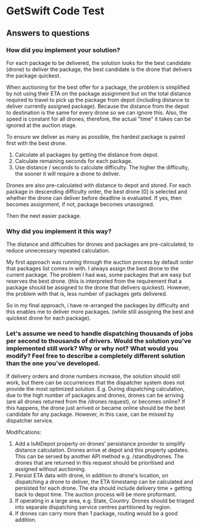 # GetSwift Code Test

## Answers to questions

### How did you implement your solution?
For each package to be delivered, the solution looks for the best candidate (drone) to deliver the package, the best candidate is the drone that delivers the package quickest.

When auctioning for the best offer for a package, the problem is simplified by not using their ETA on the package assignment but on the total distance required to travel to pick up the package from depot (including distance to deliver currently assigned package). Because the distance from the depot to destination is the same for every drone so we can ignore this. Also, the speed is constant for all drones, therefore, the actual "time" it takes can be ignored at the auction stage.

To ensure we deliver as many as possible, the hardest package is paired first with the best drone.

1. Calculate all packages by getting the distance from depot.
2. Calculate remaining seconds for each package.
3. Use distance / seconds to calculate difficulty.
The higher the difficulty, the sooner it will require a drone to deliver.

Drones are also pre-calculated with distance to depot and stored.
For each package in descending difficulty order, the best drone [0] is selected and whether the drone can deliver before deadline is evaluated. If yes, then becomes assignment, if not, package becomes unassigned.

Then the next easier package.

### Why did you implement it this way?

The distance and difficulties for drones and packages are pre-calculated, to reduce unnecessary repeated calculation.

My first approach was running through the auction process by default order that packages list comes in with. I always assign the best drone to the current package. The problem I had was, some packages that are easy but reserves the best drone. (this is interpreted from the requirement that a package should be assigned to the drone that delivers quickest). However, the problem with that is, less number of packages gets delivered.

So in my final approach, i have re-arranged the packages by difficulty and this enables me to deliver more packages. (while still assigning the best and quickest drone for each package).



### Let's assume we need to handle dispatching thousands of jobs per second to thousands of drivers. Would the solution you've implemented still work? Why or why not? What would you modify? Feel free to describe a completely different solution than the one you've developed.

If delivery orders and drone numbers increase, the solution should still work, but there can be occurrences that the dispatcher system does not provide the most optimized solution. E.g. During dispatching calculation, due to the high number of packages and drones, drones can be arriving (are all drones returned from the /drones request), or becomes online? If this happens, the drone just arrived or became online should be the best candidate for any package. However, in this case, can be missed by dispatcher service.

Modifications:
1. Add a IsAtDepot property on drones' persistance provider to simplify distance calculation. Drones arrive at depot and this property updates. This can be served by another API method e.g. /standbydrones. The drones that are returned in this request should be prioritised and assigned without auctioning.
2. Persist ETA data with drone, in addition to drone's location, on dispatching a drone to deliver, the ETA timestamp can be calculated and persisted for each drone. The eta should include delivery time + getting back to depot time. The auction process will be more proformant.
3. If operating in a large area, e.g. State, Country. Drones should be triaged into separate dispatching service centres partitioned by region.
4. If drones can carry more than 1 package, routing would be a good addition.
